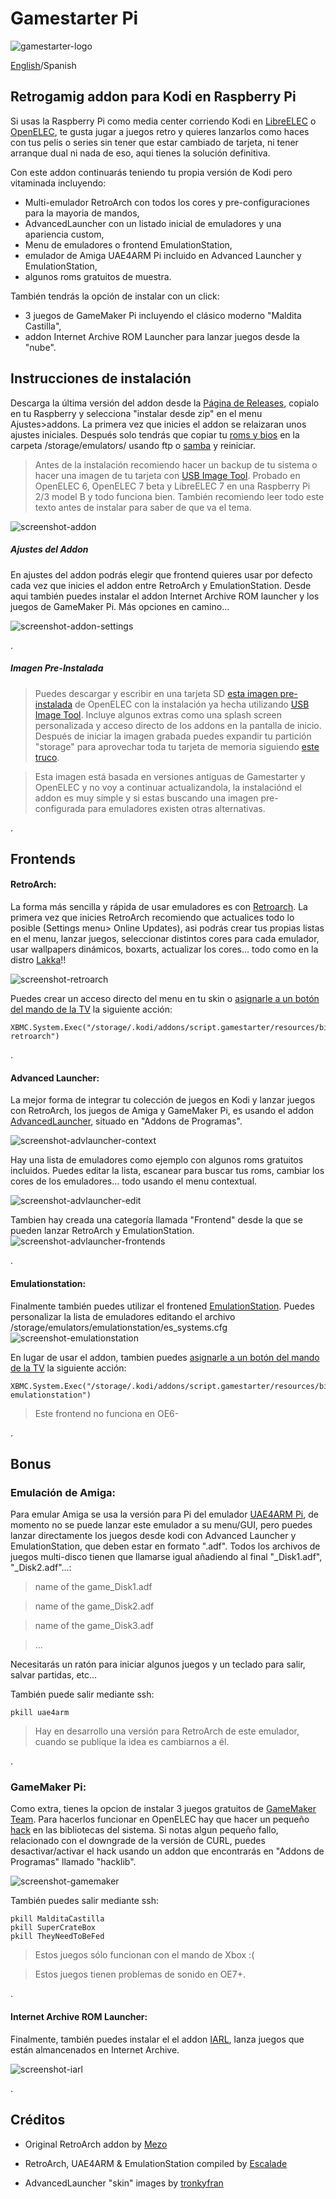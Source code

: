 # Gamestarter Pi
![gamestarter-logo](https://github.com/bite-your-idols/gamestarter/raw/master/assets/gamestarter-logo-dark.jpg)

[English](https://github.com/bite-your-idols/gamestarter/)/Spanish



## Retrogamig addon para Kodi en Raspberry Pi
Si usas la Raspberry Pi como media center corriendo Kodi en [LibreELEC](https://libreelec.tv/) o [OpenELEC](http://openelec.tv/), te gusta jugar a juegos retro y quieres lanzarlos como haces con tus pelis o series sin tener que estar cambiado de tarjeta, ni tener arranque dual ni nada de eso, aqui tienes la solución definitiva.

Con este addon continuarás teniendo tu propia versión de Kodi pero vitaminada incluyendo:
- Multi-emulador RetroArch con todos los cores y pre-configuraciones para la mayoria de mandos,
- AdvancedLauncher con un listado inicial de emuladores y una apariencia custom,
- Menu de emuladores o frontend EmulationStation,
- emulador de Amiga UAE4ARM Pi incluido en Advanced Launcher y EmulationStation,
- algunos roms gratuitos de muestra.

También tendrás la opción de instalar con un click:
- 3 juegos de GameMaker Pi incluyendo el clásico moderno "Maldita Castilla",
- addon Internet Archive ROM Launcher para lanzar juegos desde la "nube".



## Instrucciones de instalación

Descarga la última versión del addon desde la [Página de Releases](https://github.com/bite-your-idols/Gamestarter-Pi/releases/latest), copialo en tu Raspberry y selecciona "instalar desde zip" en el menu Ajustes>addons. La primera vez que inicies el addon se relaizaran unos ajustes iniciales. Después solo tendrás que copiar tu [roms y bios](https://github.com/libretro/Lakka/wiki/ROMs-and-BIOSes) en la carpeta /storage/emulators/ usando ftp o [samba](http://wiki.openelec.tv/index.php/Accessing_Samba_Shares) y reiniciar.

>Antes de la instalación recomiendo hacer un backup de tu sistema o hacer una imagen de tu tarjeta con [USB Image Tool](http://www.alexpage.de/usb-image-tool/).
>Probado en OpenELEC 6, OpenELEC 7 beta y LibreELEC 7 en una Raspberry Pi 2/3 model B y todo funciona bien. También recomiendo leer todo este texto antes de instalar para saber de que va el tema.

![screenshot-addon](https://github.com/bite-your-idols/gamestarter/raw/master/assets/screenshot-gamestarter.png)


##### Ajustes del Addon
En ajustes del addon podrás elegir que frontend quieres usar por defecto cada vez que inicies el addon entre RetroArch y EmulationStation.
Desde aqui también puedes instalar el addon Internet Archive ROM launcher y los juegos de GameMaker Pi. Más opciones en camino...

![screenshot-addon-settings](https://github.com/bite-your-idols/gamestarter/raw/master/assets/screenshot-gamestarter-settings-2.png)


.


##### Imagen Pre-Instalada
>Puedes descargar y escribir en una tarjeta SD [esta imagen pre-instalada](https://github.com/bite-your-idols/gamestarter/releases/download/v0.X.X/Gamestarter-0.0.2-OpenELEC-RPi2.arm-6.0.3.zip) de OpenELEC con la instalación ya hecha utilizando [USB Image Tool](http://www.alexpage.de/usb-image-tool/). Incluye algunos extras como una splash screen personalizada y acceso directo de los addons en la pantalla de inicio. 
>Después de iniciar la imagen grabada puedes expandir tu partición "storage" para aprovechar toda tu tarjeta de memoria siguiendo [este truco](forum.kodi.tv/showthread.php?tid=230353&pid=2166080#pid2166080).

>Esta imagen está basada en versiones antiguas de Gamestarter y OpenELEC y no voy a continuar actualizandola, la instalaciónd el addon es muy simple y si estas buscando una imagen pre-configurada para emuladores existen otras alternativas.

.


## Frontends

#### RetroArch:

La forma más sencilla y rápida de usar emuladores es con [Retroarch](http://www.libretro.com/). 
La primera vez que inicies RetroArch recomiendo que actualices todo lo posible (Settings menu> Online Updates), asi podrás crear tus propias listas en el menu, lanzar juegos, seleccionar distintos cores para cada emulador, usar wallpapers dinámicos, boxarts, actualizar los cores... todo como en la distro [Lakka](http://www.lakka.tv/)!!


![screenshot-retroarch](https://github.com/bite-your-idols/gamestarter/raw/master/assets/screenshot-retroarch.gif)


Puedes crear un acceso directo del menu en tu skin o [asignarle a un botón del mando de la TV](http://kodi.wiki/view/HOW-TO:Modify_keymaps) la siguiente acción:
```
XBMC.System.Exec("/storage/.kodi/addons/script.gamestarter/resources/bin/gamestarter.sh retroarch")
```


.

#### Advanced Launcher:
La mejor forma de integrar tu colección de juegos en Kodi y lanzar juegos con RetroArch, los juegos de Amiga y GameMaker Pi, es usando el addon [AdvancedLauncher](https://github.com/edwtjo/advanced-launcher), situado en "Addons de Programas".

![screenshot-advlauncher-context](https://github.com/bite-your-idols/gamestarter/raw/master/assets/screenshot-advlauncher-context.png)

Hay una lista de emuladores como ejemplo con algunos roms gratuitos incluidos. Puedes editar la lista, escanear para buscar tus roms, cambiar los cores de los emuladores... todo usando el menu contextual.

![screenshot-advlauncher-edit](https://github.com/bite-your-idols/gamestarter/raw/master/assets/screenshot-advlauncher-edit.png)

Tambien hay creada una categoría llamada "Frontend" desde la que se pueden lanzar RetroArch y EmulationStation.
![screenshot-advlauncher-frontends](https://github.com/bite-your-idols/gamestarter/raw/master/assets/screenshot-advlauncher-frontends.png)


.

#### Emulationstation:
Finalmente también puedes utilizar el frontened [EmulationStation](https://github.com/Herdinger/EmulationStation).
Puedes personalizar la lista de emuladores editando el archivo /storage/emulators/emulationstation/es_systems.cfg
![screenshot-emulationstation](https://github.com/bite-your-idols/gamestarter/raw/master/assets/screenshot-emulationstation.png)


En lugar de usar el addon, tambien puedes [asignarle a un botón del mando de la TV](http://kodi.wiki/view/HOW-TO:Modify_keymaps) la siguiente acción:
```
XBMC.System.Exec("/storage/.kodi/addons/script.gamestarter/resources/bin/gamestarter.sh emulationstation")
```

>Este frontend no funciona en OE6-

.

## Bonus

### Emulación de Amiga:

Para emular Amiga se usa la versión para Pi del emulador [UAE4ARM Pi](https://www.raspberrypi.org/forums/viewtopic.php?t=110488), de momento no se puede lanzar este emulador a su menu/GUI, pero puedes lanzar directamente los juegos desde kodi con Advanced Launcher y EmulationStation, que deben estar en formato ".adf". Todos los archivos de juegos multi-disco tienen que llamarse igual añadiendo al final "_Disk1.adf", "_Disk2.adf"...:

> name of the game_Disk1.adf

> name of the game_Disk2.adf

> name of the game_Disk3.adf

> ...

Necesitarás un ratón para iniciar algunos juegos y un teclado para salir, salvar partidas, etc...

También puede salir mediante ssh:
```
pkill uae4arm
```
> Hay en desarrollo una versión para RetroArch de este emulador, cuando se publique la idea es cambiarnos a él.


.

### GameMaker Pi:

Como extra, tienes la opcion de instalar 3 juegos gratuitos de [GameMaker Team](http://yoyogames.com/pi). Para hacerlos funcionar en OpenELEC hay que hacer un pequeño [hack](http://forum.kodi.tv/showthread.php?pid=1481392#pid1481392) en las bibliotecas del sistema. Si notas algun pequeño fallo, relacionado con el downgrade de la versión de CURL, puedes desactivar/activar el hack usando un addon que encontrarás en "Addons de Programas" llamado "hacklib".

![screenshot-gamemaker](https://github.com/bite-your-idols/gamestarter/raw/master/assets/screenshot-gamemaker.png)

También puedes salir mediante ssh:
```
pkill MalditaCastilla
pkill SuperCrateBox
pkill TheyNeedToBeFed
```

> Estos juegos sólo funcionan con el mando de Xbox :(

> Estos juegos tienen problemas de sonido en OE7+.

.

#### Internet Archive ROM Launcher:

Finalmente, también puedes instalar el el addon [IARL](https://github.com/zach-morris/plugin.program.iarl/), lanza juegos que están almancenados en Internet Archive.

![screenshot-iarl](https://github.com/bite-your-idols/gamestarter/raw/master/assets/screenshot-iarl.jpg)


.






## Créditos

- Original RetroArch addon by [Mezo](http://openelec.tv/forum/128-addons/72972-retroarch-addon-arm-rpi)

- RetroArch, UAE4ARM & EmulationStation compiled by [Escalade](http://openelec.tv/forum/124-raspberry-pi/80543-raspberry-pi2-3-openelec-7-0-kodi-16-0-retroarch)

- AdvancedLauncher "skin" images by [tronkyfran](https://github.com/HerbFargus/es-theme-tronkyfran)
